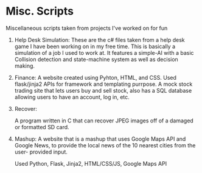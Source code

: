 # Misc. Scripts
Miscellaneous scripts taken from projects I've worked on for fun

1. Help Desk Simulation:
    These are the c# files taken from a help desk game I have been working on in my free time. 
    This is basically a simulation of a job I used to work at. It features a simple-AI with a basic Collision detection and state-machine       system as well as decision making.
  
2. Finance:
    A website created using Pyhton, HTML, and CSS. Used flask/jinja2 APIs for framework and templating purrpose. 
    A mock stock trading site that lets users buy and sell stock, also has a SQL database allowing users to have an account, log in, etc.
    
3. Recover:
    
    A program written in C that can recover JPEG images off of a damaged or formatted SD card.
    
4. Mashup:
    A website that is a mashup that uses Google Maps API and Google News, to provide the local news of the 10 nearest cities from the user-     provided input.
    
    Used Python, Flask, Jinja2, HTML/CSS/JS, Google Maps API
